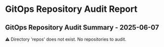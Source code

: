 # GitOps Repository Audit Report

## GitOps Repository Audit Summary - 2025-06-07
⚠️ Directory 'repos' does not exist. No repositories to audit.
